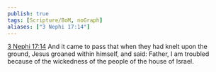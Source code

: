 ```yaml
---
publish: true
tags: [Scripture/BoM, noGraph]
aliases: ["3 Nephi 17:14"]
---
```

[3 Nephi 17:14](https://churchofjesuschrist.org/study/scriptures/bofm/3-ne/17?lang=eng&id=p14#p14) And it came to pass that when they had knelt upon the ground, Jesus groaned within himself, and said: Father, I am troubled because of the wickedness of the people of the house of Israel.
